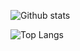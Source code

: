 
![Github stats](https://github-readme-stats.vercel.app/api?username=zxcev&layout=compact&show_icons=true&theme=rose_pine)

![Top Langs](https://github-readme-stats.vercel.app/api/top-langs/?username=zxcev&layout=compact&theme=rose_pine&hide=mdx,html,css,cmake,java)

